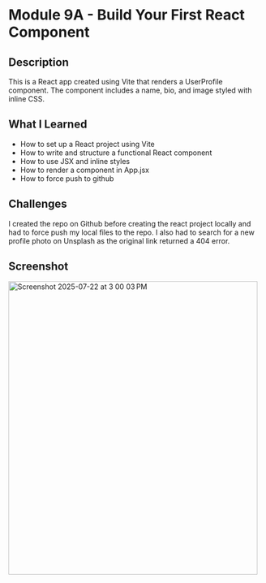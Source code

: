 # Module 9A - Build Your First React Component

## Description

This is a React app created using Vite that renders a UserProfile component. The component includes a name, bio, and image styled with inline CSS.

## What I Learned

- How to set up a React project using Vite
- How to write and structure a functional React component
- How to use JSX and inline styles
- How to render a component in App.jsx
- How to force push to github

## Challenges

I created the repo on Github before creating the react project locally and had to force push my local files to the repo. I also had to search for a new profile photo on Unsplash as the original link returned a 404 error.

## Screenshot
<img width="491" height="578" alt="Screenshot 2025-07-22 at 3 00 03 PM" src="https://github.com/user-attachments/assets/2e1c4199-d126-4e93-93d2-e873191f65c3" />
